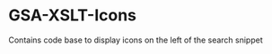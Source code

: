 GSA-XSLT-Icons
==============

Contains code base to display icons on the left of the search snippet
